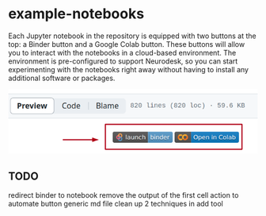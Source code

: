# example-notebooks

Each Jupyter notebook in the repository is equipped with two buttons at the top: a Binder button and a Google Colab button. These buttons will allow you to interact with the notebooks in a cloud-based environment. The environment is pre-configured to support Neurodesk, so you can start experimenting with the notebooks right away without having to install any additional software or packages.

![button](/launch_notebook.png)

## TODO
redirect binder to notebook
remove the output of the first cell
action to automate button
generic md file
clean up 2 techniques in add tool